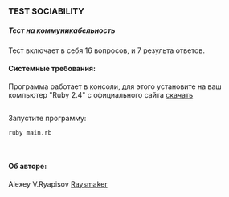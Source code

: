 ### TEST SOCIABILITY

##### Тест на коммуникабельность

Тест включает в себя 16 вопросов, и 7 результа ответов.<br>

#### Системные требования:
Программа работает в консоли, для этого
установите на ваш компьютер "Ruby 2.4" с официального
сайта <a href="https://www.ruby-lang.org/ru/downloads/">скачать</a> <br/>

##
Запустите программу: 

``` 
ruby main.rb 
```
<br/>

#### Об авторе:
Alexey V.Ryapisov <a href="https://raysmaker.github.io/person">Raysmaker</a>
